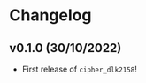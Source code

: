 # Changelog

<!--next-version-placeholder-->

## v0.1.0 (30/10/2022)

- First release of `cipher_dlk2158`!